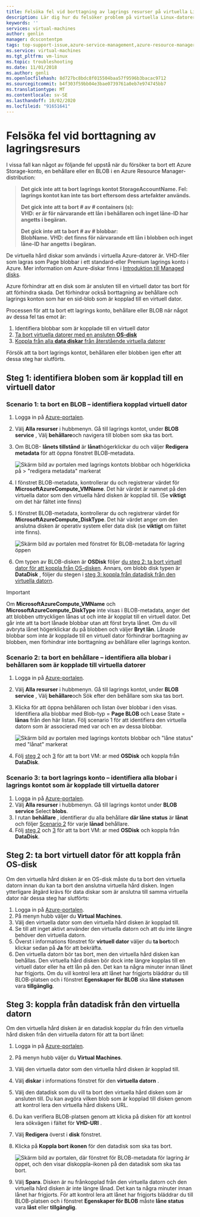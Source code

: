 ```yaml
---
title: Felsöka fel vid borttagning av lagrings resurser på virtuella Linux-datorer i Azure | Microsoft Docs
description: Lär dig hur du felsöker problem på virtuella Linux-datorer när du tar bort lagrings resurser som innehåller anslutna virtuella hård
keywords: ''
services: virtual-machines
author: genlin
manager: dcscontentpm
tags: top-support-issue,azure-service-management,azure-resource-manager
ms.service: virtual-machines
ms.tgt_pltfrm: vm-linux
ms.topic: troubleshooting
ms.date: 11/01/2018
ms.author: genli
ms.openlocfilehash: 8d727bc8bdc8f015504baa57f9596b3bacac9712
ms.sourcegitcommit: b4f303f59bb04e3bae0739761a0eb7e974745bb7
ms.translationtype: MT
ms.contentlocale: sv-SE
ms.lasthandoff: 10/02/2020
ms.locfileid: "91651641"
---
```

# <a name="troubleshoot-storage-resource-deletion-errors"></a>Felsöka fel vid borttagning av lagringsresurs

I vissa fall kan något av följande fel uppstå när du försöker ta bort ett Azure Storage-konto, en behållare eller en BLOB i en Azure Resource Manager-distribution:

> **Det gick inte att ta bort lagrings kontot StorageAccountName. Fel: lagrings kontot kan inte tas bort eftersom dess artefakter används.**
> 
> **Det gick inte att ta bort # av # containers (s): <br> VHD: er är för närvarande ett lån i behållaren och inget låne-ID har angetts i begäran.**
> 
> **Det gick inte att ta bort # av # blobbar: <br> BlobName. VHD: det finns för närvarande ett lån i blobben och inget låne-ID har angetts i begäran.**

De virtuella hård diskar som används i virtuella Azure-datorer är. VHD-filer som lagras som Page blobbar i ett standard-eller Premium lagrings konto i Azure. Mer information om Azure-diskar finns i [Introduktion till Managed disks](../managed-disks-overview.md).

Azure förhindrar att en disk som är ansluten till en virtuell dator tas bort för att förhindra skada. Det förhindrar också borttagning av behållare och lagrings konton som har en sid-blob som är kopplad till en virtuell dator. 

Processen för att ta bort ett lagrings konto, behållare eller BLOB när något av dessa fel tas emot är: 
1. Identifiera blobbar som är kopplade till en virtuell dator
2. [Ta bort virtuella datorer med en ansluten **OS-disk**](#step-2-delete-vm-to-detach-os-disk)
3. [Koppla från alla **data diskar** från återstående virtuella datorer](#step-3-detach-data-disk-from-the-vm)

Försök att ta bort lagrings kontot, behållaren eller blobben igen efter att dessa steg har slutförts.

## <a name="step-1-identify-blob-attached-to-a-vm"></a>Steg 1: identifiera bloben som är kopplad till en virtuell dator

### <a name="scenario-1-deleting-a-blob--identify-attached-vm"></a>Scenario 1: ta bort en BLOB – identifiera kopplad virtuell dator
1. Logga in på [Azure-portalen](https://portal.azure.com).
2. Välj **Alla resurser** i hubbmenyn. Gå till lagrings kontot, under **BLOB service** , Välj **behållare**och navigera till bloben som ska tas bort.
3. Om BLOB- **lånets tillstånd** är **lånat**högerklickar du och väljer **Redigera metadata** för att öppna fönstret BLOB-metadata. 

    ![Skärm bild av portalen med lagrings kontots blobbar och högerklicka på > "redigera metadata" markerat](./media/troubleshoot-vhds/utd-edit-metadata-sm.png)

4. I fönstret BLOB-metadata, kontrollerar du och registrerar värdet för **MicrosoftAzureCompute_VMName**. Det här värdet är namnet på den virtuella dator som den virtuella hård disken är kopplad till. (Se **viktigt** om det här fältet inte finns)
5. I fönstret BLOB-metadata, kontrollerar du och registrerar värdet för **MicrosoftAzureCompute_DiskType**. Det här värdet anger om den anslutna disken är operativ system eller data disk (se **viktigt** om fältet inte finns). 

     ![Skärm bild av portalen med fönstret för BLOB-metadata för lagring öppen](./media/troubleshoot-vhds/utd-blob-metadata-sm.png)

6. Om typen av BLOB-disken är **OSDisk** följer [du steg 2: ta bort virtuell dator för att koppla från OS-disken](#step-2-delete-vm-to-detach-os-disk). Annars, om blobb disk typen är **DataDisk** , följer du stegen i [steg 3: koppla från datadisk från den virtuella datorn](#step-3-detach-data-disk-from-the-vm). 

> [!IMPORTANT]
> Om **MicrosoftAzureCompute_VMName** och **MicrosoftAzureCompute_DiskType** inte visas i BLOB-metadata, anger det att blobben uttryckligen lånas ut och inte är kopplat till en virtuell dator. Det går inte att ta bort lånade blobbar utan att först bryta lånet. Om du vill avbryta lånet högerklickar du på blobben och väljer **Bryt lån**. Lånade blobbar som inte är kopplade till en virtuell dator förhindrar borttagning av blobben, men förhindrar inte borttagning av behållare eller lagrings konton.

### <a name="scenario-2-deleting-a-container---identify-all-blobs-within-container-that-are-attached-to-vms"></a>Scenario 2: ta bort en behållare – identifiera alla blobar i behållaren som är kopplade till virtuella datorer
1. Logga in på [Azure-portalen](https://portal.azure.com).
2. Välj **Alla resurser** i hubbmenyn. Gå till lagrings kontot, under **BLOB service** , Välj **behållare**och Sök efter den behållare som ska tas bort.
3. Klicka för att öppna behållaren och listan över blobbar i den visas. Identifiera alla blobbar med Blob-typ = **Page BLOB** och Lease State = **lånas** från den här listan. Följ scenario 1 för att identifiera den virtuella datorn som är associerad med var och en av dessa blobbar.

    ![Skärm bild av portalen med lagrings kontots blobbar och "låne status" med "lånat" markerat](./media/troubleshoot-vhds/utd-disks-sm.png)

4. Följ [steg 2](#step-2-delete-vm-to-detach-os-disk) och [3](#step-3-detach-data-disk-from-the-vm) för att ta bort VM: ar med **OSDisk** och koppla från **DataDisk**. 

### <a name="scenario-3-deleting-storage-account---identify-all-blobs-within-storage-account-that-are-attached-to-vms"></a>Scenario 3: ta bort lagrings konto – identifiera alla blobar i lagrings kontot som är kopplade till virtuella datorer
1. Logga in på [Azure-portalen](https://portal.azure.com).
2. Välj **Alla resurser** i hubbmenyn. Gå till lagrings kontot under **BLOB service** Select **blobs**.
3. I rutan **behållare** , identifierar du alla behållare **där låne status** är **lånat** och följer [Scenario 2](#scenario-2-deleting-a-container---identify-all-blobs-within-container-that-are-attached-to-vms) för varje **lånad** behållare.
4. Följ [steg 2](#step-2-delete-vm-to-detach-os-disk) och [3](#step-3-detach-data-disk-from-the-vm) för att ta bort VM: ar med **OSDisk** och koppla från **DataDisk**. 

## <a name="step-2-delete-vm-to-detach-os-disk"></a>Steg 2: ta bort virtuell dator för att koppla från OS-disk
Om den virtuella hård disken är en OS-disk måste du ta bort den virtuella datorn innan du kan ta bort den anslutna virtuella hård disken. Ingen ytterligare åtgärd krävs för data diskar som är anslutna till samma virtuella dator när dessa steg har slutförts:

1. Logga in på [Azure-portalen](https://portal.azure.com).
2. På menyn hubb väljer du **Virtual Machines**.
3. Välj den virtuella dator som den virtuella hård disken är kopplad till.
4. Se till att inget aktivt använder den virtuella datorn och att du inte längre behöver den virtuella datorn.
5. Överst i informations fönstret för **virtuell dator** väljer du **ta bort**och klickar sedan på **Ja** för att bekräfta.
6. Den virtuella datorn bör tas bort, men den virtuella hård disken kan behållas. Den virtuella hård disken bör dock inte längre kopplas till en virtuell dator eller ha ett lån på den. Det kan ta några minuter innan lånet har frigjorts. Om du vill kontrol lera att lånet har frigjorts bläddrar du till BLOB-platsen och i fönstret **Egenskaper för BLOB** ska **låne statusen** vara **tillgänglig**.

## <a name="step-3-detach-data-disk-from-the-vm"></a>Steg 3: koppla från datadisk från den virtuella datorn
Om den virtuella hård disken är en datadisk kopplar du från den virtuella hård disken från den virtuella datorn för att ta bort lånet:

1. Logga in på [Azure-portalen](https://portal.azure.com).
2. På menyn hubb väljer du **Virtual Machines**.
3. Välj den virtuella dator som den virtuella hård disken är kopplad till.
4. Välj **diskar** i informations fönstret för den **virtuella datorn** .
5. Välj den datadisk som du vill ta bort den virtuella hård disken som är ansluten till. Du kan avgöra vilken blob som är kopplad till disken genom att kontrol lera den virtuella hård diskens URL.
6. Du kan verifiera BLOB-platsen genom att klicka på disken för att kontrol lera sökvägen i fältet för **VHD-URI** .
7. Välj **Redigera** överst i **disk** fönstret.
8. Klicka på **Koppla bort ikonen** för den datadisk som ska tas bort.

     ![Skärm bild av portalen, där fönstret för BLOB-metadata för lagring är öppet, och den visar diskoppla-ikonen på den datadisk som ska tas bort.](./media/troubleshoot-vhds/utd-vm-disks-edit.png)

9. Välj **Spara**. Disken är nu frånkopplad från den virtuella datorn och den virtuella hård disken är inte längre lånad. Det kan ta några minuter innan lånet har frigjorts. För att kontrol lera att lånet har frigjorts bläddrar du till BLOB-platsen och i fönstret **Egenskaper för BLOB** måste **låne status** vara **låst** eller **tillgänglig**.

[Storage deletion errors in Resource Manager deployment]: #storage-delete-errors-in-rm

